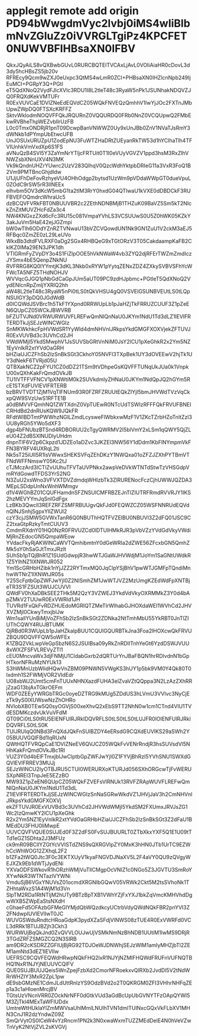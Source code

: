 # applegit remote add origin PD94bWwgdmVyc2lvbj0iMS4wIiBlbmNvZGluZz0iVVRGLTgiPz4KPCFET0NUWVBFIHBsaXN0IFBV
QkxJQyAiLS8vQXBwbGUvL0RURCBQTElTVCAxLjAvL0VOIiAiaHR0cDovL3d3dy5hcHBsZS5jb20v
RFREcy9Qcm9wZXJ0eUxpc3QtMS4wLmR0ZCI+PHBsaXN0IHZlcnNpb249IjEuMCI+PGRpY3Q+PGtl
eT5QdXNoQ2VydFJlcXVlc3RDU1I8L2tleT48c3RyaW5nPk1JSUNhakNDQVZJQ0FRQXdKekVMTUFr
R0ExVUVCaE1DVlZNeEdEQVdCZ05WQkFNVEQzQmhhV1IwYjJOc2FXTnJMbUpwZWpDQ0FTSXcKRFFZ
SktvWklodmNOQVFFQkJRQURnZ0VQQURDQ0FRb0NnZ0VCQUpwQ2FMbEkwRVBheThpWEZvbllrUzFB
L0c0TmxONDRjR1pnT09DcwpBanVNWWZ0Uy9xUnJBb0ZnV1NVaTJsRmY3dWNkb1dPYmpUbEtwcUFB
UnJOSUxURUZpU1ZodEpNU3FuWTZHaDRtZUEyanRkTW53d1hYClhaTlh4TFVIUnhkVmVxdXp6S1FS
aVNuQzB4SVl5Y3ZaYmNrYTljcFRTUit0T1I0eVUyVGVZV1ppd3hsM3RxZlhVNWZsbXNnUXV4N3MK
Vk9kQndnUHZrYUwrc2UzV283QlhqV0QzcWdhYktpbDRIeG11a3VxR3FoQ1B2Vm9PMTBncGhjdldw
U1JjUFhDeFovRzhyeVU4OHhOdgp2bytsd1UzWm9pVDdaWWpGT0dueVpuL0ZOdC9rSW5rR3llNEEx
elhvbm5OV3dKcW5mbG1ta2tlM3RrY0hxdG04QTlwaU1kVXE0dDBDCkF3RUFBVEFOQmdrcWhraUc5
dzBCQVFVRkFBT0NBUUVBR2c2ZEthNDNBMjB1THZuK09BaVZ5Sm5kT2NIckZnZitMUVZHcFdZa3c4
NW4KNGxzZXd6cFc3RU15c081VmpaYVhLS3VCSUUwS0U5Z0hWK05KZkY3akJuVm5HaE42ejJGZmpi
bW0wTlh6ODdYZnRZTVNwaU13bVZCVQowdUN1Nk9GN1ZuU1V2ckM3aEJ5RFBqc0ZmZE0zL29LeUVo
WkxBb3dtdFVLRXF0aDg2SGx4RHBQeG9xTGtORzV3T05CakdaampKaFB2CklKZ0lMa29EN3JPK1dh
VTlGRmFyZVpDY3o4S1FiZlpOOE5hVkNWaW4vb3ZYQ2djRFErTWZmZmdIczJYSmx4bE5QenpZNkNU
RVFRRG8KQ0lYYmtjK3dKL3Nkb0xRYW1pYytqZENxZDZ4ZXkySVBVSFhYcWFWcTA5NFZ5THdNOHJV
WVVqcGJGQ1pNbGdCaGpJUm5aUT09PC9zdHJpbmc+PGtleT5QdXNoQ2VydENlcnRpZmljYXRlQ2hh
aW48L2tleT48c3RyaW5nPi0tLS0tQkVHSU4gQ0VSVElGSUNBVEUtLS0tLQpNSUlGY3pDQ0JGdWdB
d0lCQWdJSVBrc1h5TkF1YXpnd0RRWUpLb1pJaHZjTkFRRUZCUUF3Z1pZeEN6QUpCZ05WCkJBWVRB
bFZUTVJNd0VRWURWUVFLREFwQmNIQnNaU0JKYm1NdU1Td3dLZ1lEVlFRTERDTkJjSEJzWlNCWGIz
SnMKWkhkcFpHVWdSR1YyWld4dmNHVnlJRkpsYkdGMGFXOXVjekZFTUVJR0ExVUVBd3c3UVhCd2JH
VWdWMjl5YkdSMwphV1JsSUVSbGRtVnNiM0JsY2lCU1pXeGhkR2x2Ym5NZ1EyVnlkR2xtYVdOaGRH
bHZiaUJCZFhSb2IzSnBkSGt3CkhoY05NVFl3TXpBek1UY3dOVEEwV2hjTk1UY3dNekF6TVRjd05U
QTBXakNCZ2pFYU1CZ0dDZ21TSm9tVDhpeGsKQVFFTUNqUkJUa0k1VnpkU00xQXhKakFrQmdOVkJB
TU1IVTFFVFNCV1pXNWtiM0k2SUVkdmIyZHNaU0JKYm1NdQpJQ2hGYm5RcE1STXdFUVlEVlFRTERB
bzBRVTVDT1ZjM1VqTlFNUm93R0FZRFZRUUtEQkZIYjI5bmJHVWdTVzVqCkxpQW9SVzUwS1RFTE1B
a0dBMVVFQmhNQ1ZWTXdnZ0VpTUEwR0NTcUdTSWIzRFFFQkFRVUFBNElCRHdBd2dnRUsKQW9JQkFR
RFdtWlBDTmtPWWhzNGlLZmdLcysweFlWbkxwMzF1V1ZKcTZrbHZoTnltZzl3UU8yRGh5YWo5dXF3
dgp4bFNUbzBTSnd4RDBORUU2cTgyQWRMV2I5blVmY2xLSm1qQWY5QjZLeU04Z2dBSXlNUDlyUHdm
dnpnTlF6V2p6Ckpzd1JDZEo1aDZvc3JKZEl3NW56Y1dDdm1KbFlNYmpmVkFFN3BYRFV4UXRqL2ti
Nk5sT25iUlI5R1lsVWwxSHEKSVFqZEhDKzY1NWQxa01oZFZJZXhPYTBmVTFNdWFFNmswY05Kc2tJ
cTJMczArd3lCTlZvUUhuTFVTaUVPNkx2awpVeDVkWTNTdStwTzVHSGdpVmRYdGowdTFDS3YrS2NG
N3ZuU2xsWno3VFVXTDVZdmdqWHIzbTk3ZlRURENocFczCjhUWWJQZDA3MEpLSDdpUnNxWnhWMmgv
d1V4WGhBZ01CQUFHamdnSFZNSUlCMFRBZEJnTlZIUTRFRmdRVVRJY1IKS2hzMEVYYmJqSnlGdFgx
LzBKb3Qwcll3REFZRFZSMFRBUUgvQkFJd0FEQWZCZ05WSFNNRUdEQVdnQlNJSnhjSgpxYllZWUl2
czY3cjJSMW5GVWxTanR6Q0NBUThHQTFVZElBU0NBUVl3Z2dFQ01JSC9CZ2txaGtpRzkyTmtCUUV3
CmdmRXdnY01HQ0NzR0FRVUZCd0lDTUlHMkRJR3pVbVZzYVdGdVkyVWdiMjRnZEdocGN5QmpaWEow
YVdacFkyRjAKWlNCaWVTQmhibmtnY0dGeWRIa2dZWE56ZFcxbGN5QmhZMk5sY0hSaGJtTmxJRzlt
SUhSb1pTQjBhR1Z1SUdGdwpjR3hwWTJGaWJHVWdjM1JoYm1SaGNtUWdkR1Z5YlhNZ1lXNWtJR052
Ym1ScGRHbHZibk1nYjJZZ2RYTmxMQ0JqClpYSjBhV1pwWTJGMFpTQndiMnhwWTNrZ1lXNWtJR05s
Y25ScFptbGpZWFJwYjI0Z2NISmhZM1JwWTJVZ2MzUmgKZEdWdFpXNTBjeTR3S1FZSUt3WUJCUVVI
QWdFV0hXaDBkSEE2THk5M2QzY3VZWEJ3YkdVdVkyOXRMMkZ3Y0d4bApZMkV2TUUwR0ExVWRId1JH
TUVRd1FxQkFvRDZHUEdoMGRIQTZMeTlrWlhabGJHOXdaWEl1WVhCd2JHVXVZMjl0CkwyTmxjblJw
Wm1sallYUnBiMjVoZFhSb2IzSnBkSGt2ZDNka2NtTmhMbU55YkRBT0JnTlZIUThCQWY4RUJBTUMK
QjRBd0R3WUpLb1pJaHZkalpBUU1CQUlGQURBTkJna3Foa2lHOXcwQkFRVUZBQU9DQVFFQW5oWFEx
K1ZBQ2VkLwpVeGpSbzN6S2JSUlBsa09yRkZnRDlITnhYeGt6YzdDSWJVUU8xWXZFSFVLREVyZTl1
cEU0MncvaWx3djFNMjU1CldabGxrb2dQRTUrYnJBaFBQN1hrRDlvdnN1bGpHTkorNFRuMzNYUk13
S3hWMnUzbWlidHQwVnZBM09PNWN5VWgKS3hUY1p5bk9VM0Y4Qk80T0Ixdmh1S2FWMjVOR2VIdEdr
U08xbWJ2Umt5cmFnTUUxNHNXazdFUHA3elZvaVZtQQppa3N2LzAzZXhRRjZzaG13bjAxTGkrOEFm
WDF0ZEEyYWRGbTRGc0oyeDZTRG9kMUg5ZDdUS3hLVmU3VVlvc3NyCjEzTk9yS0lXUWswNzZhOHRo
NVlobXB0TEw5Q0syOGVjS00xeXhvQ2xEbS9TT2NhN0w1cm1CTnd4VlU1TVdESDMKczdvUkVuVFdM
QT09Ci0tLS0tRU5EIENFUlRJRklDQVRFLS0tLS0tLS0tLUJFR0lOIENFUlRJRklDQVRFLS0tLS0K
TUlJRUlqQ0NBd3FnQXdJQkFnSUlBZDY4eERsdG9CQXdEUVlKS29aSWh2Y05BUUVGQlFBd1lqRUxN
QWtHQTFVRQpCaE1DVlZNeEV6QVJCZ05WQkFvVENrRndjR3hsSUVsdVl5NHhKakFrQmdOVkJBc1RI
VUZ3Y0d4bElFTmxjblJwClptbGpZWFJwYjI0Z1FYVjBhRzl5YVhSNU1SWXdGQVlEVlFRREV3MUJj
SEJzWlNCU2IyOTBJRU5CTUI0WERURXoKTURJd056SXhORGcwTjFvWERUSXpNREl3TnpJeE5EZzBO
MW93Z1pZeEN6QUpCZ05WQkFZVEFsVlRNUk13RVFZRApWUVFLREFwQmNIQnNaU0JKYm1NdU1Td3dL
Z1lEVlFRTERDTkJjSEJzWlNCWGIzSnNaSGRwWkdVZ1JHVjJaV3h2CmNHVnlJRkpsYkdGMGFXOXVj
ekZFTUVJR0ExVUVBd3c3UVhCd2JHVWdWMjl5YkdSM2FXUmxJRVJsZG1Wc2IzQmwKY2lCU1pXeGhk
R2x2Ym5NZ1EyVnlkR2xtYVdOaGRHbHZiaUJCZFhSb2IzSnBkSGt3Z2dFaU1BMEdDU3FHU0liMwpE
UUVCQVFVQUE0SUJEd0F3Z2dFS0FvSUJBUURLT0ZTbXkxYXF5Q1E1U09tTTd1eGZ1SDhta2J3MFUz
ck9mR09BCllYZGtYcVVISTdZNS9sQXRGVlpZY0MxK3hHN0JTb1UrTC9EZWhCcWhWOG12ZXhqL2F2
b1ZFa2tWQ0Jtc3F0c3EKTXUyV1kyaFNGVDJNaXV5L2F4aVY0QU9zQVgyWEJXZk9Eb1dWTjJydENi
YXVaODFSWkovR1hORzhWMjVuTllCMgpOcVNIZ1c0NGo5Z3JGVTU3SmRoYXYwNkR3WTNTazlVYWNi
VmduSjB6VGxYNUVsZ01ocmdXRGNIbGQwV05VRWk2Ckt5M2tsSVhoNk1TZHhtaWxzS1A4WjM1d3Vn
SlpTM2RDa1RtNTljM2hUTy9BTzBpTXB1VWhYZjFxYXJ1bkZqVmcKMHVhdDgwWXB5ZWpEaStsNXdH
cGhaeFd5OFAzbGFMeGlYMjdQbWQzdkcyUCtrbVdyQWdNQkFBR2pnYVl3Z2FNdwpIUVlEVlIwT0JC
WUVGSWduRndtcHRoaGdpK3pydXZaSFdjVlNWS08zTUE4R0ExVWRFd0VCL3dRRk1BTUJBZjh3Ckh3
WURWUjBqQkJnd0ZvQVVLOUJwUjVSMkNmNzBhNDB1UUtiM1IwMS9DRjR3TGdZRFZSMGZCQ2N3SlRB
am9DR2cKSDRZZGFIUjBjRG92TDJOeWJDNWhjSEJzWlM1amIyMHZjbTl2ZEM1amNtd3dEZ1lEVlIw
UEFRSC9CQVFEQWdHRwpNQkFHQ2lxR1NJYjNZMlFHQWdFRUFnVUFNQTBHQ1NxR1NJYjNEUUVCQlFV
QUE0SUJBUUJQeis5WnZpejFzbXd2CmorNFRoekxvQlRXb2JvdDl5V2tNdWRrWHZIY3MxR2ZpL1pw
dE9sbGMzNE1CdmJLdUttRnlzYS9OdzBVd2o2T0QKRGM0ZFI3VHhrNHFqZEp1a3c1aHloenMrcjBV
TGtsUzVNcnVRR0ZOckNrNFF0dGtkVUd3aGdBcUpUbGVNYTFzOApQYWI5M3ZjTkl4MExTaWFIUDdx
UmtreWtHUklaYlZmMWVsaUhlMmlLNUlhTVN1dmlTUlNxcGQxVkFLbXV1MHN3CnJ1R2dzYndwZ09Z
SmQrVytOS0lCeW4vYzRncm1PN2k3N0xwaWxmTUZZMEdDelE4N0hVeVZwTnVyK2NtVjZVL2sKVGVj
